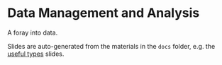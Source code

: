 # Data Management and Analysis

A foray into data.

Slides are auto-generated from the materials in the `docs` folder, e.g. the [useful types](https://nyu-computer-science.github.io/data-management-and-analysis/useful-types) slides.
